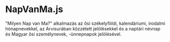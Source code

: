 # NapVanMa.js
"Milyen Nap van Ma?" alkalmazás az ősi székelyföldi, kalendáriumi, irodalmi hónapnevekkel, az Arvisurában közzétett jelölésekkel és a naptári névnap és Magyar ősi személynevek, -ünnepnapok jelölésével.
